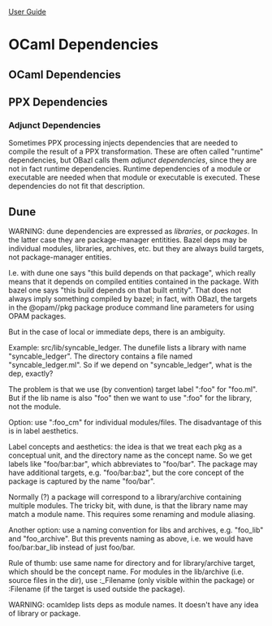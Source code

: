 [User Guide](index.md)

# OCaml Dependencies

## <a name="ocaml_deps">OCaml Dependencies</a>


## <a name="ppx_deps">PPX Dependencies</a>


### <a name="adjunct_deps">Adjunct Dependencies</a>

Sometimes PPX processing injects dependencies that are needed to
compile the result of a PPX transformation. These are often called
"runtime" dependencies, but OBazl calls them _adjunct dependencies_,
since they are not in fact runtime dependencies. Runtime dependencies
of a module or executable are needed when that module or executable is
executed. These dependencies do not fit that description.


## Dune

WARNING: dune dependencies are expressed as *libraries*, or
*packages*.  In the latter case they are package-manager entitities.
Bazel deps may be individual modules, libraries, archives, etc. but
they are always build targets, not package-manager entities.

I.e. with dune one says "this build depends on that package", which
really means that it depends on compiled entities contained in the
package.  With bazel one says "this build depends on that built
entity".  That does not always imply something compiled by bazel; in
fact, with OBazl, the targets in the @opam//pkg package produce
command line parameters for using OPAM packages.

But in the case of local or immediate deps, there is an ambiguity.

Example: src/lib/syncable_ledger.  The dunefile lists a library with
name "syncable_ledger". The directory contains a file named
"syncable_ledger.ml".  So if we depend on "syncable_ledger", what is
the dep, exactly?

The problem is that we use (by convention) target label ":foo" for
"foo.ml".  But if the lib name is also "foo" then we want to use
":foo" for the library, not the module.

Option: use ":foo_cm" for individual modules/files.  The disadvantage
of this is in label aesthetics.

Label concepts and aesthetics: the idea is that we treat each pkg as a
conceptual unit, and the directory name as the concept name. So we get
labels like "foo/bar:bar", which abbreviates to "foo/bar".  The
package may have additional targets, e.g. "foo/bar:baz", but the core
concept of the package is captured by the name "foo/bar".

Normally (?) a package will correspond to a library/archive containing
multiple modules.  The tricky bit, with dune, is that the library name
may match a module name.  This requires some renaming and module
aliasing.

Another option: use a naming convention for libs and archives,
e.g. "foo_lib" and "foo_archive".  But this prevents naming as above,
i.e. we would have foo/bar:bar_lib instead of just foo/bar.

Rule of thumb: use same name for directory and for library/archive
target, which should be the concept name. For modules in the
lib/archive (i.e. source files in the dir), use :_Filename (only
visible within the package) or :Filename (if the target is used
outside the package).

WARNING: ocamldep lists deps as module names. It doesn't have any idea
of library or package.

